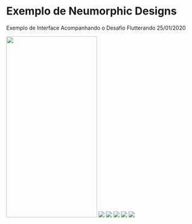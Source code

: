 # Exemplo de Neumorphic Designs

Exemplo de Interface Acompanhando o Desafio Flutterando 25/01/2020



<img width="240" height="480" src="https://github.com/claudneysessa/imagens/blob/master/neo/BLACK.png"></img>
<img src="https://github.com/claudneysessa/imagens/blob/master/neo/BLUE.png"></img>
<img src="https://github.com/claudneysessa/imagens/blob/master/neo/RED.png"></img>
<img src="https://github.com/claudneysessa/imagens/blob/master/neo/YELLOW.png"></img>
<img src="https://github.com/claudneysessa/imagens/blob/master/neo/GREEN.png"></img>
<img src="https://github.com/claudneysessa/imagens/blob/master/neo/GREY.png"></img>
